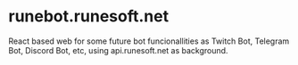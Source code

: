 # runebot.runesoft.net

React based web for some future bot funcionallities as Twitch Bot, Telegram Bot, Discord Bot, etc, using api.runesoft.net as background.
